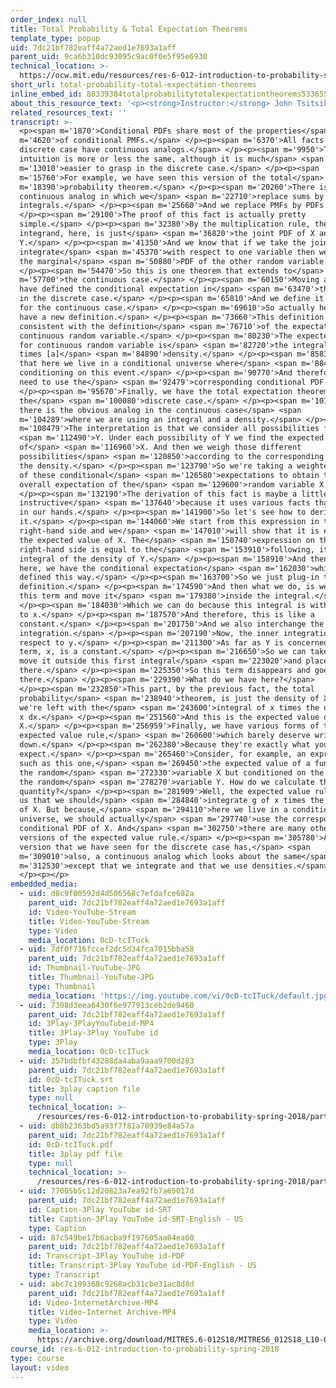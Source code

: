 ```yaml
---
order_index: null
title: Total Probability & Total Expectation Theorems
template_type: popup
uid: 7dc21bf782eaff4a72aed1e7693a1aff
parent_uid: 9ca6b310dc93095c9ac0f0e5f95e6930
technical_location: >-
  https://ocw.mit.edu/resources/res-6-012-introduction-to-probability-spring-2018/part-i-the-fundamentals/total-probability-total-expectation-theorems
short_url: total-probability-total-expectation-theorems
inline_embed_id: 80339384totalprobabilitytotalexpectationtheorems53365560
about_this_resource_text: '<p><strong>Instructor:</strong> John Tsitsiklis</p>'
related_resources_text: ''
transcript: >-
  <p><span m='1870'>Conditional PDFs share most of the properties</span> <span
  m='4620'>of conditional PMFs.</span> </p><p><span m='6370'>All facts for the
  discrete case have continuous analogs.</span> </p><p><span m='9950'>The
  intuition is more or less the same, although it is much</span> <span
  m='13010'>easier to grasp in the discrete case.</span> </p><p><span
  m='15760'>For example, we have seen this version of the total</span> <span
  m='18390'>probability theorem.</span> </p><p><span m='20260'>There is a
  continuous analog in which we</span> <span m='22710'>replace sums by
  integrals.</span> </p><p><span m='25660'>And we replace PMFs by PDFs.</span>
  </p><p><span m='29100'>The proof of this fact is actually pretty
  simple.</span> </p><p><span m='32380'>By the multiplication rule, the
  integrand, here, is just</span> <span m='36820'>the joint PDF of X and
  Y.</span> </p><p><span m='41350'>And we know that if we take the joint PDF and
  integrate</span> <span m='45370'>with respect to one variable then we recover
  the marginal</span> <span m='50880'>PDF of the other random variable.</span>
  </p><p><span m='54470'>So this is one theorem that extends to</span> <span
  m='57700'>the continuous case.</span> </p><p><span m='60150'>Moving along, we
  have defined the conditional expectation in</span> <span m='63470'>this manner
  in the discrete case.</span> </p><p><span m='65810'>And we define it similarly
  for the continuous case.</span> </p><p><span m='69610'>So actually here we now
  have a new definition.</span> </p><p><span m='73660'>This definition is also
  consistent with the definition</span> <span m='76710'>of the expectation of a
  continuous random variable.</span> </p><p><span m='80230'>The expected value
  for continuous random variable is</span> <span m='82720'>the integral of X
  times [a]</span> <span m='84890'>density.</span> </p><p><span m='85830'>Except
  that here we live in a conditional universe where</span> <span m='88440'>we're
  conditioning on this event.</span> </p><p><span m='90770'>And therefore, we
  need to use the</span> <span m='92479'>corresponding conditional PDF.</span>
  </p><p><span m='95670'>Finally, we have the total expectation theorem in
  the</span> <span m='100080'>discrete case.</span> </p><p><span m='101150'>And
  there is the obvious analog in the continuous case</span> <span
  m='104289'>where we are using an integral and a density.</span> </p><p><span
  m='108479'>The interpretation is that we consider all possibilities for</span>
  <span m='112490'>Y. Under each possibility of Y we find the expected value
  of</span> <span m='116960'>X. And then we weigh those different
  possibilities</span> <span m='120850'>according to the corresponding values of
  the density.</span> </p><p><span m='123790'>So we're taking a weighted average
  of these conditional</span> <span m='126580'>expectations to obtain the
  overall expectation of the</span> <span m='129600'>random variable X.</span>
  </p><p><span m='132190'>The derivation of this fact is maybe a little
  instructive</span> <span m='137640'>because it uses various facts that we have
  in our hands.</span> </p><p><span m='141900'>So let's see how to derive
  it.</span> </p><p><span m='144060'>We start from this expression in the
  right-hand side and we</span> <span m='147010'>will show that it is equal to
  the expected value of X. The</span> <span m='150740'>expression on the
  right-hand side is equal to the</span> <span m='153910'>following, it's the
  integral of the density of Y.</span> </p><p><span m='158910'>And then, inside
  here, we have the conditional expectation</span> <span m='162030'>which is
  defined this way.</span> </p><p><span m='163700'>So we just plug-in the
  definition.</span> </p><p><span m='174590'>And then what we do, is we take
  this term and move it</span> <span m='179380'>inside the integral.</span>
  </p><p><span m='184030'>Which we can do because this integral is with respect
  to x.</span> </p><p><span m='187570'>And therefore, this is like a
  constant.</span> </p><p><span m='201750'>And we also interchange the order of
  integration.</span> </p><p><span m='207190'>Now, the inner integration is with
  respect to y.</span> </p><p><span m='211300'>As far as Y is concerned, this
  term, x, is a constant.</span> </p><p><span m='216650'>So we can take it and
  move it outside this first integral</span> <span m='223020'>and place it out
  there.</span> </p><p><span m='225350'>So this term disappears and goes out
  there.</span> </p><p><span m='229390'>What do we have here?</span>
  </p><p><span m='232850'>This part, by the previous fact, the total
  probability</span> <span m='238940'>theorem, is just the density of X. So
  we're left with the</span> <span m='243600'>integral of x times the density of
  x dx.</span> </p><p><span m='251560'>And this is the expected value of
  X.</span> </p><p><span m='256959'>Finally, we have various forms of the
  expected value rule,</span> <span m='260600'>which barely deserve writing
  down.</span> </p><p><span m='262380'>Because they're exactly what you might
  expect.</span> </p><p><span m='265460'>Consider, for example, an expression
  such as this one,</span> <span m='269450'>the expected value of a function of
  the random</span> <span m='272330'>variable X but conditioned on the value of
  the random</span> <span m='278270'>variable Y. How do we calculate this
  quantity?</span> </p><p><span m='281909'>Well, the expected value rule tells
  us that we should</span> <span m='284840'>integrate g of x times the density
  of X. But because,</span> <span m='294110'>here we live in a conditional
  universe, we should actually</span> <span m='297740'>use the corresponding
  conditional PDF of X. And</span> <span m='302750'>there are many other
  versions of the expected value rule.</span> </p><p><span m='305780'>Any
  version that we have seen for the discrete case has,</span> <span
  m='309010'>also, a continuous analog which looks about the same</span> <span
  m='312530'>except that we integrate and that we use densities.</span>
  </p><p></p>
embedded_media:
  - uid: d8c9f00592d4d506568c7efdafce682a
    parent_uid: 7dc21bf782eaff4a72aed1e7693a1aff
    id: Video-YouTube-Stream
    title: Video-YouTube-Stream
    type: Video
    media_location: 0cD-tcITuck
  - uid: 7df0f716fccef2dc5d34fca7015bba58
    parent_uid: 7dc21bf782eaff4a72aed1e7693a1aff
    id: Thumbnail-YouTube-JPG
    title: Thumbnail-YouTube-JPG
    type: Thumbnail
    media_location: 'https://img.youtube.com/vi/0cD-tcITuck/default.jpg'
  - uid: 7308d3eea6430f6e977913ceb2de9460
    parent_uid: 7dc21bf782eaff4a72aed1e7693a1aff
    id: 3Play-3PlayYouTubeid-MP4
    title: 3Play-3Play YouTube id
    type: 3Play
    media_location: 0cD-tcITuck
  - uid: 357bdbfbf43288da4aba9aaa9700d283
    parent_uid: 7dc21bf782eaff4a72aed1e7693a1aff
    id: 0cD-tcITuck.srt
    title: 3play caption file
    type: null
    technical_location: >-
      /resources/res-6-012-introduction-to-probability-spring-2018/part-i-the-fundamentals/total-probability-total-expectation-theorems/0cD-tcITuck.srt
  - uid: db8b2363bd5a93f7f81a70939e84a57a
    parent_uid: 7dc21bf782eaff4a72aed1e7693a1aff
    id: 0cD-tcITuck.pdf
    title: 3play pdf file
    type: null
    technical_location: >-
      /resources/res-6-012-introduction-to-probability-spring-2018/part-i-the-fundamentals/total-probability-total-expectation-theorems/0cD-tcITuck.pdf
  - uid: 77005b5c12d20823a7ea92fb7a65017d
    parent_uid: 7dc21bf782eaff4a72aed1e7693a1aff
    id: Caption-3Play YouTube id-SRT
    title: Caption-3Play YouTube id-SRT-English - US
    type: Caption
  - uid: 87c549be17b6acba9f197605aa04ea60
    parent_uid: 7dc21bf782eaff4a72aed1e7693a1aff
    id: Transcript-3Play YouTube id-PDF
    title: Transcript-3Play YouTube id-PDF-English - US
    type: Transcript
  - uid: abc7c199368c9268acb31cbe31ac8d8d
    parent_uid: 7dc21bf782eaff4a72aed1e7693a1aff
    id: Video-InternetArchive-MP4
    title: Video-Internet Archive-MP4
    type: Video
    media_location: >-
      https://archive.org/download/MITRES.6-012S18/MITRES6_012S18_L10-04_300k.mp4
course_id: res-6-012-introduction-to-probability-spring-2018
type: course
layout: video
---
```


